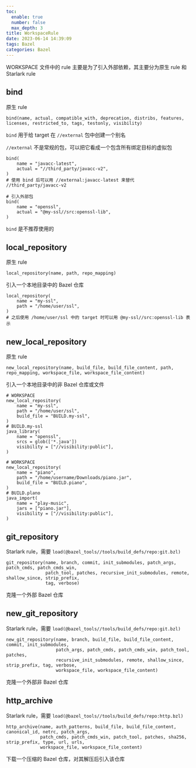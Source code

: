 ```yaml
---
toc:
  enable: true
  number: false
  max_depth: 3
title: WorkspaceRule
date: 2023-06-14 14:39:09
tags: Bazel
categories: Bazel
---
```


WORKSPACE 文件中的 rule 主要是为了引入外部依赖，其主要分为原生 rule 和 Starlark rule

## bind

原生 rule

```bazel
bind(name, actual, compatible_with, deprecation, distribs, features, licenses, restricted_to, tags, testonly, visibility)
```

`bind` 用于给 target 在 `//external` 包中创建一个别名

`//external` 不是常规的包，可以把它看成一个包含所有绑定目标的虚拟包

```bazel
bind(
    name = "javacc-latest",
    actual = "//third_party/javacc-v2",
)
# 使用 bind 后可以用 //external:javacc-latest 来替代 //third_party/javacc-v2

# 引入外部包
bind(
    name = "openssl",
    actual = "@my-ssl//src:openssl-lib",
)
```

`bind` 是不推荐使用的

## local_repository

原生 rule

```bazel
local_repository(name, path, repo_mapping)
```

引入一个本地目录中的 Bazel 仓库

```bazel
local_repository(
    name = "my-ssl",
    path = "/home/user/ssl",
)
# 之后使用 /home/user/ssl 中的 target 时可以用 @my-ssl//src:openssl-lib 表示
```

## new_local_repository

原生 rule

```bazel
new_local_repository(name, build_file, build_file_content, path, repo_mapping, workspace_file, workspace_file_content)
```

引入一个本地目录中的非 Bazel 仓库或文件

```bazel
# WORKSPACE
new_local_repository(
    name = "my-ssl",
    path = "/home/user/ssl",
    build_file = "BUILD.my-ssl",
)
# BUILD.my-ssl
java_library(
    name = "openssl",
    srcs = glob(['*.java'])
    visibility = ["//visibility:public"],
)

# WORKSPACE
new_local_repository(
    name = "piano",
    path = "/home/username/Downloads/piano.jar",
    build_file = "BUILD.piano",
)
# BUILD.plano
java_import(
    name = "play-music",
    jars = ["piano.jar"],
    visibility = ["//visibility:public"],
)
```

## git_repository

Starlark rule，需要 `load(@bazel_tools//tools/build_defs/repo:git.bzl)`

```bazel
git_repository(name, branch, commit, init_submodules, patch_args, patch_cmds, patch_cmds_win,
               patch_tool, patches, recursive_init_submodules, remote, shallow_since, strip_prefix,
               tag, verbose)
```

克隆一个外部 Bazel 仓库

## new_git_repository

Starlark rule，需要 `load(@bazel_tools//tools/build_defs/repo:git.bzl)`

```bazel
new_git_repository(name, branch, build_file, build_file_content, commit, init_submodules,
                   patch_args, patch_cmds, patch_cmds_win, patch_tool, patches,
                   recursive_init_submodules, remote, shallow_since, strip_prefix, tag, verbose,
                   workspace_file, workspace_file_content)
```

克隆一个外部非 Bazel 仓库

## http_archive

Starlark rule，需要 `load(@bazel_tools//tools/build_defs/repo:http.bzl)`

```bazel
http_archive(name, auth_patterns, build_file, build_file_content, canonical_id, netrc, patch_args,
             patch_cmds, patch_cmds_win, patch_tool, patches, sha256, strip_prefix, type, url, urls,
             workspace_file, workspace_file_content)
```

下载一个压缩的 Bazel 仓库，对其解压后引入该仓库

